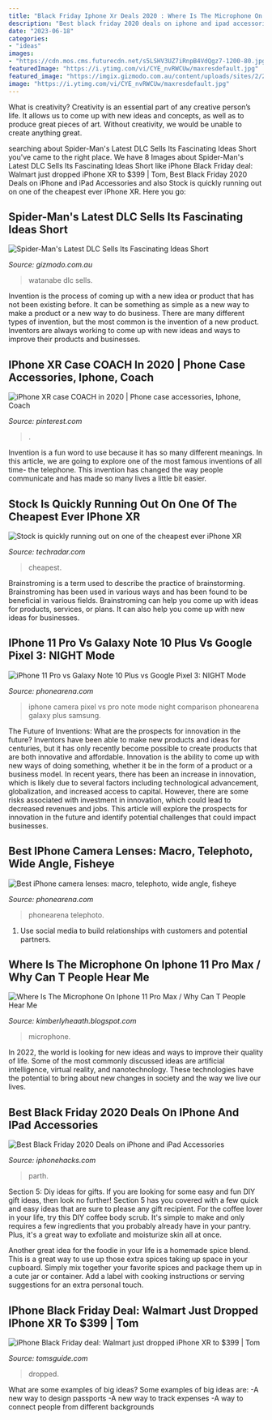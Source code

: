 ```yaml
---
title: "Black Friday Iphone Xr Deals 2020 : Where Is The Microphone On Iphone 11 Pro Max / Why Can T People Hear Me"
description: "Best black friday 2020 deals on iphone and ipad accessories"
date: "2023-06-18"
categories:
- "ideas"
images:
- "https://cdn.mos.cms.futurecdn.net/s5LSHV3UZ7iRnpB4VdQgz7-1200-80.jpg"
featuredImage: "https://i.ytimg.com/vi/CYE_nvRWCUw/maxresdefault.jpg"
featured_image: "https://imgix.gizmodo.com.au/content/uploads/sites/2/2018/11/23/uau5hzqnzgaobkr4ghpp.png?ar=16:9&amp;auto=format&amp;fit=crop&amp;q=65&amp;w=1280"
image: "https://i.ytimg.com/vi/CYE_nvRWCUw/maxresdefault.jpg"
---
```



What is creativity?
Creativity is an essential part of any creative person’s life. It allows us to come up with new ideas and concepts, as well as to produce great pieces of art. Without creativity, we would be unable to create anything great.

	

		
searching about Spider-Man&#039;s Latest DLC Sells Its Fascinating Ideas Short you've came to the right place. We have 8 Images about Spider-Man&#039;s Latest DLC Sells Its Fascinating Ideas Short like iPhone Black Friday deal: Walmart just dropped iPhone XR to $399 | Tom, Best Black Friday 2020 Deals on iPhone and iPad Accessories and also Stock is quickly running out on one of the cheapest ever iPhone XR. Here you go:
		
    
## Spider-Man&#039;s Latest DLC Sells Its Fascinating Ideas Short

<img loading=lazy src="https://imgix.gizmodo.com.au/content/uploads/sites/2/2018/11/23/uau5hzqnzgaobkr4ghpp.png?ar=16:9&amp;auto=format&amp;fit=crop&amp;q=65&amp;w=1280" onerror="this.onerror=null;this.src='https://tse4.mm.bing.net/th?id=OIP.RyHlMoWRxezZiSLoKa8SsAHaEK&amp;pid=15.1';" alt="Spider-Man&#039;s Latest DLC Sells Its Fascinating Ideas Short">

_Source: gizmodo.com.au_

>watanabe dlc sells. 

	

Invention is the process of coming up with a new idea or product that has not been existing before. It can be something as simple as a new way to make a product or a new way to do business. There are many different types of invention, but the most common is the invention of a new product. Inventors are always working to come up with new ideas and ways to improve their products and businesses.

    
## IPhone XR Case COACH In 2020 | Phone Case Accessories, Iphone, Coach

<img loading=lazy src="https://i.pinimg.com/originals/cd/94/6d/cd946de6955c68e15af44ed61a2ff489.png" onerror="this.onerror=null;this.src='https://tse1.mm.bing.net/th?id=OIP.RBaCCvMxqWpWGgrFhHltfQHaO0&amp;pid=15.1';" alt="iPhone XR case COACH in 2020 | Phone case accessories, Iphone, Coach">

_Source: pinterest.com_

>. 

	

Invention is a fun word to use because it has so many different meanings. In this article, we are going to explore one of the most famous inventions of all time- the telephone. This invention has changed the way people communicate and has made so many lives a little bit easier.

    
## Stock Is Quickly Running Out On One Of The Cheapest Ever IPhone XR

<img loading=lazy src="https://cdn.mos.cms.futurecdn.net/s5LSHV3UZ7iRnpB4VdQgz7-1200-80.jpg" onerror="this.onerror=null;this.src='https://tse1.mm.bing.net/th?id=OIP.hJGNZc9Qohw7O91eieKu9gHaEK&amp;pid=15.1';" alt="Stock is quickly running out on one of the cheapest ever iPhone XR">

_Source: techradar.com_

>cheapest. 

	

Brainstroming is a term used to describe the practice of brainstorming. Brainstroming has been used in various ways and has been found to be beneficial in various fields. Brainstroming can help you come up with ideas for products, services, or plans. It can also help you come up with new ideas for businesses.

    
## IPhone 11 Pro Vs Galaxy Note 10 Plus Vs Google Pixel 3: NIGHT Mode

<img loading=lazy src="https://m-cdn.phonearena.com/images/article/119125-two_1200/iPhone-11-Pro-vs-Galaxy-Note-10-Plus-vs-Google-Pixel-3-NIGHT-Mode-Camera-Comparison.jpg" onerror="this.onerror=null;this.src='https://tse4.mm.bing.net/th?id=OIP.RSECTBgbklI4q8LIzQdqtQHaE8&amp;pid=15.1';" alt="iPhone 11 Pro vs Galaxy Note 10 Plus vs Google Pixel 3: NIGHT Mode">

_Source: phonearena.com_

>iphone camera pixel vs pro note mode night comparison phonearena galaxy plus samsung. 

	

The Future of Inventions: What are the prospects for innovation in the future?
Inventors have been able to make new products and ideas for centuries, but it has only recently become possible to create products that are both innovative and affordable. Innovation is the ability to come up with new ways of doing something, whether it be in the form of a product or a business model. In recent years, there has been an increase in innovation, which is likely due to several factors including technological advancement, globalization, and increased access to capital. However, there are some risks associated with investment in innovation, which could lead to decreased revenues and jobs. This article will explore the prospects for innovation in the future and identify potential challenges that could impact businesses.

    
## Best IPhone Camera Lenses: Macro, Telephoto, Wide Angle, Fisheye

<img loading=lazy src="https://m-cdn.phonearena.com/images/article/89668-two_1200/These-iPhone-camera-lenses-will-take-your-photography-game-to-the-next-level.jpg" onerror="this.onerror=null;this.src='https://tse1.mm.bing.net/th?id=OIP.H5_ZSoMjPZY6xzDJx-cpbAHaE8&amp;pid=15.1';" alt="Best iPhone camera lenses: macro, telephoto, wide angle, fisheye">

_Source: phonearena.com_

>phonearena telephoto. 

	

1. Use social media to build relationships with customers and potential partners.

    
## Where Is The Microphone On Iphone 11 Pro Max / Why Can T People Hear Me

<img loading=lazy src="https://i.ytimg.com/vi/CYE_nvRWCUw/maxresdefault.jpg" onerror="this.onerror=null;this.src='https://tse4.mm.bing.net/th?id=OIP.qs0ZKO5Hj02UrG_qmbH1kgHaEK&amp;pid=15.1';" alt="Where Is The Microphone On Iphone 11 Pro Max / Why Can T People Hear Me">

_Source: kimberlyheaath.blogspot.com_

>microphone. 

	

In 2022, the world is looking for new ideas and ways to improve their quality of life. Some of the most commonly discussed ideas are artificial intelligence, virtual reality, and nanotechnology. These technologies have the potential to bring about new changes in society and the way we live our lives.

    
## Best Black Friday 2020 Deals On IPhone And IPad Accessories

<img loading=lazy src="https://www.iphonehacks.com/wp-content/uploads/2020/11/black-friday-iphone-accessories-deals.png" onerror="this.onerror=null;this.src='https://tse4.mm.bing.net/th?id=OIP.fQWaCwXxMC5G8Qv8Hq2nxgHaEo&amp;pid=15.1';" alt="Best Black Friday 2020 Deals on iPhone and iPad Accessories">

_Source: iphonehacks.com_

>parth. 

	

Section 5: Diy ideas for gifts.
If you are looking for some easy and fun DIY gift ideas, then look no further! Section 5 has you covered with a few quick and easy ideas that are sure to please any gift recipient.
For the coffee lover in your life, try this DIY coffee body scrub. It's simple to make and only requires a few ingredients that you probably already have in your pantry. Plus, it's a great way to exfoliate and moisturize skin all at once.

Another great idea for the foodie in your life is a homemade spice blend. This is a great way to use up those extra spices taking up space in your cupboard. Simply mix together your favorite spices and package them up in a cute jar or container. Add a label with cooking instructions or serving suggestions for an extra personal touch.

    
## IPhone Black Friday Deal: Walmart Just Dropped IPhone XR To $399 | Tom

<img loading=lazy src="https://cdn.mos.cms.futurecdn.net/ZUeG7SVqPL8Kovwg6FPN3c-1200-80.jpg" onerror="this.onerror=null;this.src='https://tse4.mm.bing.net/th?id=OIP.GtWM22SIECzeZqCUHM71GQHaEK&amp;pid=15.1';" alt="iPhone Black Friday deal: Walmart just dropped iPhone XR to $399 | Tom">

_Source: tomsguide.com_

>dropped. 

	

What are some examples of big ideas?
Some examples of big ideas are: 
-A new way to design passports 
-A new way to track expenses 
-A way to connect people from different backgrounds

